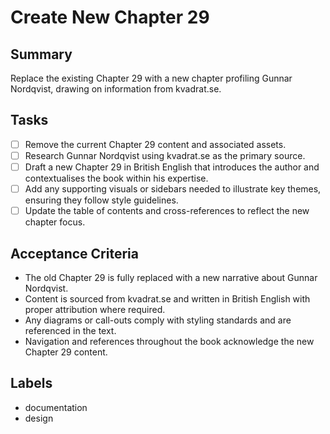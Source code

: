 # Create New Chapter 29

## Summary
Replace the existing Chapter 29 with a new chapter profiling Gunnar Nordqvist, drawing on information from kvadrat.se.

## Tasks
- [ ] Remove the current Chapter 29 content and associated assets.
- [ ] Research Gunnar Nordqvist using kvadrat.se as the primary source.
- [ ] Draft a new Chapter 29 in British English that introduces the author and contextualises the book within his expertise.
- [ ] Add any supporting visuals or sidebars needed to illustrate key themes, ensuring they follow style guidelines.
- [ ] Update the table of contents and cross-references to reflect the new chapter focus.

## Acceptance Criteria
- The old Chapter 29 is fully replaced with a new narrative about Gunnar Nordqvist.
- Content is sourced from kvadrat.se and written in British English with proper attribution where required.
- Any diagrams or call-outs comply with styling standards and are referenced in the text.
- Navigation and references throughout the book acknowledge the new Chapter 29 content.

## Labels
- documentation
- design
